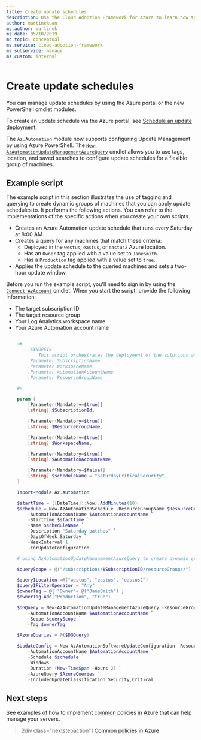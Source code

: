 ```yaml
---
title: Create update schedules
description: Use the Cloud Adoption Framework for Azure to learn how to manage update schedules with the Azure portal or the new PowerShell cmdlet modules.
author: martinekuan
ms.author: martinek
ms.date: 05/10/2019
ms.topic: conceptual
ms.service: cloud-adoption-framework
ms.subservice: manage
ms.custom: internal
---
```


# Create update schedules

You can manage update schedules by using the Azure portal or the new PowerShell cmdlet modules.

To create an update schedule via the Azure portal, see [Schedule an update deployment](/azure/automation/update-management/deploy-updates#schedule-an-update-deployment).

The `Az.Automation` module now supports configuring Update Management by using Azure PowerShell. The [`New-AzAutomationUpdateManagementAzureQuery`](/powershell/module/az.automation/new-azautomationupdatemanagementazurequery) cmdlet allows you to use tags, location, and saved searches to configure update schedules for a flexible group of machines.

## Example script

The example script in this section illustrates the use of tagging and querying to create dynamic groups of machines that you can apply update schedules to. It performs the following actions. You can refer to the implementations of the specific actions when you create your own scripts.

- Creates an Azure Automation update schedule that runs every Saturday at 8:00 AM.
- Creates a query for any machines that match these criteria:
  - Deployed in the `westus`, `eastus`, or `eastus2` Azure location.
  - Has an `Owner` tag applied with a value set to `JaneSmith`.
  - Has a `Production` tag applied with a value set to `true`.
- Applies the update schedule to the queried machines and sets a two-hour update window.

Before you run the example script, you'll need to sign in by using the [`Connect-AzAccount`](/powershell/module/az.accounts/connect-azaccount) cmdlet. When you start the script, provide the following information:

- The target subscription ID
- The target resource group
- Your Log Analytics workspace name
- Your Azure Automation account name

```powershell

    <#
        .SYNOPSIS
            This script orchestrates the deployment of the solutions and the agents.
        .Parameter SubscriptionName
        .Parameter WorkspaceName
        .Parameter AutomationAccountName
        .Parameter ResourceGroupName

    #>

    param (
        [Parameter(Mandatory=$true)]
        [string] $SubscriptionId,

        [Parameter(Mandatory=$true)]
        [string] $ResourceGroupName,

        [Parameter(Mandatory=$true)]
        [string] $WorkspaceName,

        [Parameter(Mandatory=$true)]
        [string] $AutomationAccountName,

        [Parameter(Mandatory=$false)]
        [string] $scheduleName = "SaturdayCriticalSecurity"
    )

    Import-Module Az.Automation

    $startTime = ([DateTime]::Now).AddMinutes(10)
    $schedule = New-AzAutomationSchedule -ResourceGroupName $ResourceGroupName `
        -AutomationAccountName $AutomationAccountName `
        -StartTime $startTime `
        -Name $scheduleName `
        -Description "Saturday patches" `
        -DaysOfWeek Saturday `
        -WeekInterval 1 `
        -ForUpdateConfiguration

    # Using AzAutomationUpdateManagementAzureQuery to create dynamic groups.

    $queryScope = @("/subscriptions/$SubscriptionID/resourceGroups/")

    $query1Location =@("westus", "eastus", "eastus2")
    $query1FilterOperator = "Any"
    $ownerTag = @{ "Owner"= @("JaneSmith") }
    $ownerTag.Add("Production", "true")

    $DGQuery = New-AzAutomationUpdateManagementAzureQuery -ResourceGroupName $ResourceGroupName `
        -AutomationAccountName $AutomationAccountName `
        -Scope $queryScope `
        -Tag $ownerTag

    $AzureQueries = @($DGQuery)

    $UpdateConfig = New-AzAutomationSoftwareUpdateConfiguration -ResourceGroupName $ResourceGroupName `
        -AutomationAccountName $AutomationAccountName `
        -Schedule $schedule `
        -Windows `
        -Duration (New-TimeSpan -Hours 2) `
        -AzureQuery $AzureQueries `
        -IncludedUpdateClassification Security,Critical
```

## Next steps

See examples of how to implement [common policies in Azure](./common-policies.md) that can help manage your servers.

> [!div class="nextstepaction"]
> [Common policies in Azure](./common-policies.md)
